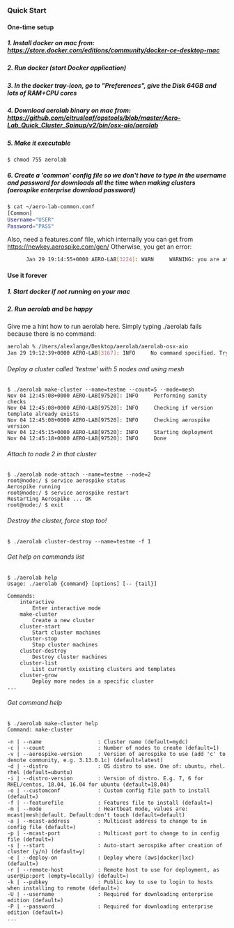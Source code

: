 ### Quick Start

#### One-time setup

##### 1. Install docker on mac from: https://store.docker.com/editions/community/docker-ce-desktop-mac

##### 2. Run docker (start Docker application)

##### 3. In the docker tray-icon, go to "Preferences", give the Disk 64GB and lots of RAM+CPU cores

##### 4. Download aerolab binary on mac from: https://github.com/citrusleaf/opstools/blob/master/Aero-Lab_Quick_Cluster_Spinup/v2/bin/osx-aio/aerolab

##### 5. Make it executable
```
$ chmod 755 aerolab
```

##### 6. Create a 'common' config file so we don't have to type in the username and password for downloads all the time when making clusters (aerospike enterprise download password)
```bash
$ cat ~/aero-lab-common.conf 
[Common]
Username="USER"
Password="PASS"
```
Also, need a features.conf file, which internally you can get from https://newkey.aerospike.com/gen/ Otherwise, you get an error:

```bash
      Jan 29 19:14:55+0000 AERO-LAB[3224]: WARN     WARNING: you are attempting to install version 4.6+ and did not provide feature.conf file. This will not work. You can either provide a feature file by using the '-f' switch, or inside your ~/aero-lab-common.conf
```

#### Use it forever

##### 1. Start docker if not running on your mac

##### 2. Run aerolab and be happy

Give me a hint how to run aerolab here.
Simply typing ./aerolab fails because there is no command:
```bash
aerolab % /Users/alexlange/Desktop/aerolab/aerolab-osx-aio            
Jan 29 19:12:39+0000 AERO-LAB[3167]: INFO     No command specified. Try running: /Users/alexlange/Desktop/aerolab/aerolab-osx-aio help
```

###### Deploy a cluster called 'testme' with 5 nodes and using mesh
```
$ ./aerolab make-cluster --name=testme --count=5 --mode=mesh
Nov 04 12:45:08+0000 AERO-LAB[97520]: INFO     Performing sanity checks
Nov 04 12:45:08+0000 AERO-LAB[97520]: INFO     Checking if version template already exists
Nov 04 12:45:08+0000 AERO-LAB[97520]: INFO     Checking aerospike version
Nov 04 12:45:15+0000 AERO-LAB[97520]: INFO     Starting deployment
Nov 04 12:45:18+0000 AERO-LAB[97520]: INFO     Done
```

###### Attach to node 2 in that cluster
```
$ ./aerolab node-attach --name=testme --node=2
root@node:/ $ service aerospike status
Aerospike running
root@node:/ $ service aerospike restart
Restarting Aerospike ... OK
root@node:/ $ exit
```

###### Destroy the cluster, force stop too!
```
$ ./aerolab cluster-destroy --name=testme -f 1
```

###### Get help on commands list
```
$ ./aerolab help
Usage: ./aerolab {command} [options] [-- {tail}]

Commands:
	interactive
		Enter interactive mode
	make-cluster
		Create a new cluster
	cluster-start
		Start cluster machines
	cluster-stop
		Stop cluster machines
	cluster-destroy
		Destroy cluster machines
	cluster-list
		List currently existing clusters and templates
	cluster-grow
		Deploy more nodes in a specific cluster
...
```

###### Get command help
```
$ ./aerolab make-cluster help
Command: make-cluster

-n | --name                	 : Cluster name (default=mydc)
-c | --count               	 : Number of nodes to create (default=1)
-v | --aerospike-version   	 : Version of aerospike to use (add 'c' to denote community, e.g. 3.13.0.1c) (default=latest)
-d | --distro              	 : OS distro to use. One of: ubuntu, rhel. rhel (default=ubuntu)
-i | --distro-version      	 : Version of distro. E.g. 7, 6 for RHEL/centos, 18.04, 16.04 for ubuntu (default=18.04)
-o | --customconf          	 : Custom config file path to install (default=)
-f | --featurefile         	 : Features file to install (default=)
-m | --mode                	 : Heartbeat mode, values are: mcast|mesh|default. Default:don't touch (default=default)
-a | --mcast-address       	 : Multicast address to change to in config file (default=)
-p | --mcast-port          	 : Multicast port to change to in config file (default=)
-s | --start               	 : Auto-start aerospike after creation of cluster (y/n) (default=y)
-e | --deploy-on           	 : Deploy where (aws|docker|lxc) (default=)
-r | --remote-host         	 : Remote host to use for deployment, as user@ip:port (empty=locally) (default=)
-k | --pubkey              	 : Public key to use to login to hosts when installing to remote (default=)
-U | --username            	 : Required for downloading enterprise edition (default=)
-P | --password            	 : Required for downloading enterprise edition (default=)
...
```
